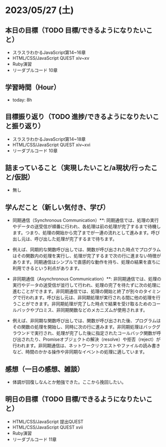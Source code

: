 # 2023/05/27 (土)

## 本日の目標（TODO 目標/できるようになりたいこと）

- スラスラわかるJavaScript第14~16章
- HTML/CSS/JavaScript QUEST xiv~xv
- Ruby演習
- リーダブルコード 10章

## 学習時間（Hour）

- today: 8h

## 目標振り返り（TODO 進捗/できるようになりたいこと振り返り）

- スラスラわかるJavaScript第14~18章
- HTML/CSS/JavaScript QUEST xiv~xvi
- リーダブルコード 10章

## 詰まっていること（実現したいこと/a現状/行ったこと/仮説）

- 無し

## 学んだこと（新しい気付き、学び）

- 同期通信（Synchronous Communication）**:
同期通信では、処理の実行やデータの送受信が順番に行われ、各処理は前の処理が完了するまで待機します。つまり、処理の開始から完了までが一連の流れとして進みます。呼び出し元は、呼び出した処理が完了するまで待ちます。
 - 例えば、同期的な関数呼び出しでは、関数が呼び出された時点でプログラムはその関数内の処理を実行し、処理が完了するまで次の行に進まない特徴があります。同期通信はシンプルで直感的な動作を持ち、処理の結果を直ちに利用できるという利点があります。

- 非同期通信（Asynchronous Communication）**:
非同期通信では、処理の実行やデータの送受信が並行して行われ、処理の完了を待たずに次の処理に進むことができます。非同期通信では、処理の開始と終了が別々のタイミングで行われます。呼び出し元は、非同期処理が実行される間に他の処理を行うことができます。非同期処理が完了した時点で結果を受け取るためのコールバックやプロミス、非同期関数などのメカニズムが使用されます。
 - 例えば、非同期な関数呼び出しでは、関数が呼び出された後、プログラムはその関数の処理を開始し、同時に次の行に進みます。非同期処理はバックグラウンドで実行され、処理が完了した後に指定されたコールバック関数が呼び出されたり、Promiseオブジェクトの解決（resolve）や拒否（reject）が行われます。非同期通信は、ネットワークリクエストやファイルの読み書きなど、時間のかかる操作や非同期なイベントの処理に適しています。

## 感想（一日の感想、雑談）

- 体調が回復しなんとか勉強できた。ここから挽回したい。

## 明日の目標（TODO 目標/できるようになりたいこと）

- HTML/CSS/JavaScript 提出QUEST
- HTML/CSS/JavaScript QUEST xvii
- Ruby演習
- リーダブルコード 11章
